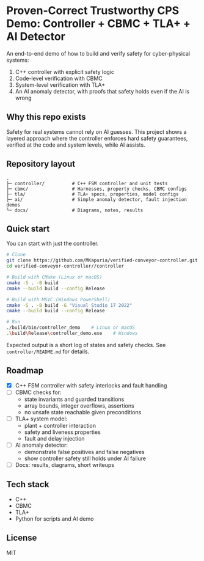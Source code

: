 # Proven-Correct Trustworthy CPS Demo: Controller + CBMC + TLA+ + AI Detector

An end-to-end demo of how to build and verify safety for cyber-physical systems:
1. C++ controller with explicit safety logic
2. Code-level verification with CBMC
3. System-level verification with TLA+
4. An AI anomaly detector, with proofs that safety holds even if the AI is wrong

## Why this repo exists
Safety for real systems cannot rely on AI guesses. This project shows a layered approach where the controller enforces hard safety guarantees, verified at the code and system levels, while AI assists.

## Repository layout
```
.
├─ controller/          # C++ FSM controller and unit tests
├─ cbmc/                # Harnesses, property checks, CBMC configs
├─ tla/                 # TLA+ specs, properties, model configs
├─ ai/                  # Simple anomaly detector, fault injection demos
└─ docs/                # Diagrams, notes, results
```

## Quick start
You can start with just the controller.

```bash
# Clone
git clone https://github.com/MKapuria/verified-conveyor-controller.git
cd verified-conveyor-controller//controller

# Build with CMake (Linux or macOS)
cmake -S . -B build
cmake --build build --config Release

# Build with MSVC (Windows PowerShell)
cmake -S . -B build -G "Visual Studio 17 2022"
cmake --build build --config Release

# Run
./build/bin/controller_demo    # Linux or macOS
.\build\Release\controller_demo.exe    # Windows
```

Expected output is a short log of states and safety checks. See `controller/README.md` for details.

## Roadmap
- [x] C++ FSM controller with safety interlocks and fault handling
- [ ] CBMC checks for:
  - state invariants and guarded transitions
  - array bounds, integer overflows, assertions
  - no unsafe state reachable given preconditions
- [ ] TLA+ system model:
  - plant + controller interaction
  - safety and liveness properties
  - fault and delay injection
- [ ] AI anomaly detector:
  - demonstrate false positives and false negatives
  - show controller safety still holds under AI failure
- [ ] Docs: results, diagrams, short writeups

## Tech stack
- C++
- CBMC
- TLA+
- Python for scripts and AI demo

## License
MIT

